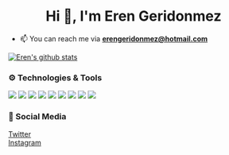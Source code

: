<h1 align="center">Hi 👋, I'm Eren Geridonmez</h1>
<!--
<h3 align="center">A Robotics/Automation Developer</h3>-->

<!-- 🔭 I’m currently working on **a Computer Vision algorithm**-->

<!-- 🌱 I’m currently learning **Python OpenCV and Arduino programming**-->

<!-- 👯 I’m looking to collaborate on **projects**-->

- 📫 You can reach me via **erengeridonmez@hotmail.com**

[![Eren's github stats](https://github-readme-stats.vercel.app/api?username=CoderEren&show_icons=true&theme=algolia)](https://github.com/anuraghazra/github-readme-stats)

### ⚙️ Technologies & Tools

![](https://img.shields.io/badge/Code-Python-informational?style=flat&logo=python&logoColor=white&color=2bbc8a)
![](https://img.shields.io/badge/Code-HTML-informational?style=flat&logo=HTML5&logoColor=white&color=2bbc8a)
![](https://img.shields.io/badge/Code-CSS-informational?style=flat&logo=CSS3&logoColor=white&color=2bbc8a)
![](https://img.shields.io/badge/Code-JavaScript-informational?style=flat&logo=javascript&logoColor=white&color=2bbc8a)
![](https://img.shields.io/badge/Code-PHP-informational?style=flat&logo=php&logoColor=white&color=2bbc8a)
![](https://img.shields.io/badge/Tools-MySQL-informational?style=flat&logo=mysql&logoColor=white&color=2bbc8a)
![](https://img.shields.io/badge/Tools-PHPMyAdmin-informational?style=flat&logo=phpmyadmin&logoColor=white&color=2bbc8a)
![](https://img.shields.io/badge/Tools-Firebase-informational?style=flat&logo=firebase&logoColor=white&color=2bbc8a)
![](https://img.shields.io/badge/Tools-Arduino-informational?style=flat&logo=arduino&logoColor=white&color=2bbc8a)


### 📱 Social Media

<p><a href="https://twitter.com/CoderEren" target="_blank">Twitter</a><br /><a href="https://instagram.com/erengeridonmez" target="_blank">Instagram</a></p>

<!--
Here are some ideas:

- 🔭 I’m currently working on ...
- 🌱 I’m currently learning ...
- 👯 I’m looking to collaborate on ...
- 🤔 I’m looking for help with ...
- 💬 Ask me about ...
- 📫 How to reach me: ...
- 😄 Pronouns: ...
- ⚡ Fun fact: ...
-->
